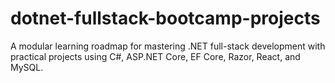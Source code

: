 # dotnet-fullstack-bootcamp-projects
A modular learning roadmap for mastering .NET full-stack development with practical projects using C#, ASP.NET Core, EF Core, Razor, React, and MySQL.
